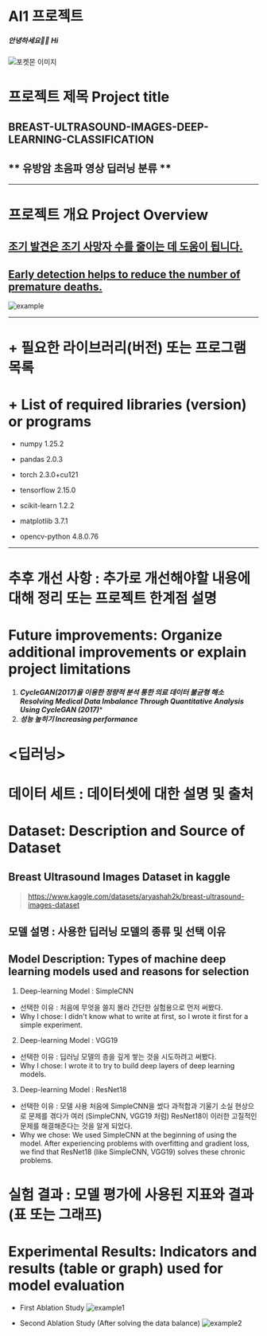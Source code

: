 # AI1 프로젝트

##### 안녕하세요👋😀 Hi
![포켓몬 이미지](https://github.com/woogunny/BREAST-ULTRASOUND-IMAGES-DEEP-LEARNING-CLASSIFICATION-/blob/main/pocket.png)


# **프로젝트 제목 Project title** 

## **BREAST-ULTRASOUND-IMAGES-DEEP-LEARNING-CLASSIFICATION**

## ** 유방암 초음파 영상 딥러닝 분류 **


*******


# 프로젝트 개요 Project Overview

## <u>조기 발견은 조기 사망자 수를 줄이는 데 도움이 됩니다.</u>

## <u>Early detection helps to reduce the number of premature deaths.</u>
 


![example](https://github.com/woogunny/BREAST-ULTRASOUND-IMAGES-DEEP-LEARNING-CLASSIFICATION-/blob/main/example.png)


***********
# + 필요한 라이브러리(버전) 또는 프로그램 목록
# + List of required libraries (version) or programs


  + numpy                            1.25.2


  + pandas                           2.0.3


  + torch                            2.3.0+cu121


  + tensorflow                       2.15.0


  + scikit-learn                     1.2.2


  + matplotlib                       3.7.1


  + opencv-python                    4.8.0.76


*********


# 추후 개선 사항 : 추가로 개선해야할 내용에 대해 정리 또는 프로젝트 한계점 설명
# Future improvements: Organize additional improvements or explain project limitations
1. ***CycleGAN(2017)을 이용한 정량적 분석 통한 의료 데이터 불균형 해소 Resolving Medical Data Imbalance Through Quantitative Analysis Using CycleGAN (2017)****
2. ***성능 높히기 Increasing performance***


# <딥러닝>

# 데이터 세트 : 데이터셋에 대한 설명 및 출처
# Dataset: Description and Source of Dataset

## Breast Ultrasound Images Dataset in kaggle

>https://www.kaggle.com/datasets/aryashah2k/breast-ultrasound-images-dataset


## 모델 설명 : 사용한 딥러닝 모델의 종류 및 선택 이유
## Model Description: Types of machine deep learning models used and reasons for selection

1. Deep-learning Model : SimpleCNN
+ 선택한 이유 : 처음에 무엇을 쓸지 몰라 간단한 실험용으로 먼저 써봤다.
+ Why I chose: I didn't know what to write at first, so I wrote it first for a simple experiment.


2. Deep-learning Model : VGG19
+ 선택한 이유 : 딥러닝 모델의 층을 깊게 쌓는 것을 시도하려고 써봤다.
+ Why I chose: I wrote it to try to build deep layers of deep learning models.


3. Deep-learning Model : ResNet18
+ 선택한 이유 : 모델 사용 처음에 SimpleCNN을 썼다 과적합과 기울기 소실 현상으로 문제를 겪다가 여러 (SimpleCNN, VGG19 처럼) ResNet18이 이러한 고질적인 문제를 해결해준다는 것을 알게 되었다.
+ Why we chose: We used SimpleCNN at the beginning of using the model. After experiencing problems with overfitting and gradient loss, we find that ResNet18 (like SimpleCNN, VGG19) solves these chronic problems.


# 실험 결과 : 모델 평가에 사용된 지표와 결과(표 또는 그래프)
# Experimental Results: Indicators and results (table or graph) used for model evaluation

+ First Ablation Study
![example1](https://github.com/woogunny/BREAST-ULTRASOUND-IMAGES-DEEP-LEARNING-CLASSIFICATION-/blob/main/example1.png)

+ Second Ablation Study (After solving the data balance)
![example2](https://github.com/woogunny/BREAST-ULTRASOUND-IMAGES-DEEP-LEARNING-CLASSIFICATION-/blob/main/example.png)





